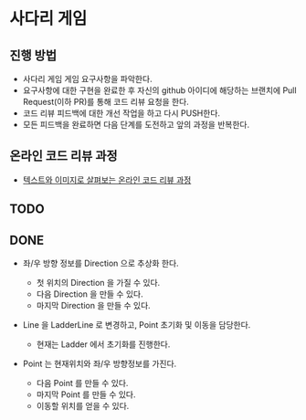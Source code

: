 # 사다리 게임
## 진행 방법
* 사다리 게임 게임 요구사항을 파악한다.
* 요구사항에 대한 구현을 완료한 후 자신의 github 아이디에 해당하는 브랜치에 Pull Request(이하 PR)를 통해 코드 리뷰 요청을 한다.
* 코드 리뷰 피드백에 대한 개선 작업을 하고 다시 PUSH한다.
* 모든 피드백을 완료하면 다음 단계를 도전하고 앞의 과정을 반복한다.

## 온라인 코드 리뷰 과정
* [텍스트와 이미지로 살펴보는 온라인 코드 리뷰 과정](https://github.com/nextstep-step/nextstep-docs/tree/master/codereview)

## TODO

## DONE

* 좌/우 방향 정보를 Direction 으로 추상화 한다.
  * 첫 위치의 Direction 을 가질 수 있다.
  * 다음 Direction 을 만들 수 있다.
  * 마지막 Direction 을 만들 수 있다.

* Line 을 LadderLine 로 변경하고, Point 초기화 및 이동을 담당한다.
  * 현재는 Ladder 에서 초기화를 진행한다.

* Point 는 현재위치와 좌/우 방향정보를 가진다.
  * 다음 Point 를 만들 수 있다.
  * 마지막 Point 를 만들 수 있다.
  * 이동할 위치를 얻을 수 있다. 